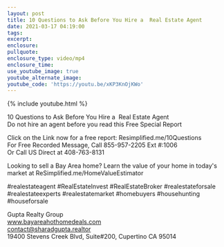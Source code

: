 ```yaml
---
layout: post
title: 10 Questions to Ask Before You Hire a  Real Estate Agent
date: 2021-03-17 04:19:00
tags:
excerpt:
enclosure:
pullquote:
enclosure_type: video/mp4
enclosure_time:
use_youtube_image: true
youtube_alternate_image:
youtube_code: 'https://youtu.be/xKP3KnOjKWo'
---
```

{% include youtube.html %}

10 Questions to Ask Before You Hire a &nbsp;Real Estate Agent<br>Do not hire an agent before you read this Free Special Report

Click on the Link now for a free report: Resimplified.me/10Questions<br>For Free Recorded Message, Call 855-957-2205 Ext \#:1006<br>Or Call US Direct at 408-763-8131

Looking to sell a Bay Area home? Learn the value of your home in today's market at ReSimplified.me/HomeValueEstimator

\#realestateagent \#RealEstateInvest \#RealEstateBroker \#realestateforsale \#realestateexperts \#realestatemarket \#homebuyers \#househunting \#houseforsale

Gupta Realty Group<br>www.bayareahothomedeals.com<br>contact@sharadgupta.realtor<br>19400 Stevens Creek Blvd, Suite\#200, Cupertino CA 95014
